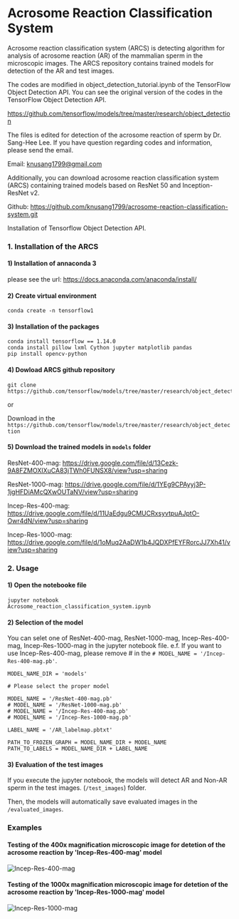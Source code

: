 # Acrosome Reaction Classification System
Acrosome reaction classification system (ARCS) is detecting algorithm for analysis of acrosome reaction (AR) of the mammalian sperm in the microscopic images. The ARCS repository contains trained models for detection of the AR and test images. 

The codes are modified in object_detection_tutorial.ipynb of the TensorFlow Object Detection API.
You can see the original version of the codes in the TensorFlow Object Detection API.

https://github.com/tensorflow/models/tree/master/research/object_detection


The files is edited for detection of the acrosome reaction of sperm by Dr. Sang-Hee Lee.
If you have question regarding codes and information, please send the email.

Email: knusang1799@gmail.com
    
Additionally, you can download acrosome reaction classification system (ARCS) containing trained models based on ResNet 50 and Inception-ResNet v2.
    
Github: https://github.com/knusang1799/acrosome-reaction-classification-system.git

Installation of Tensorflow Object Detection API. 

### 1. Installation of the ARCS

#### 1) Installation of annaconda 3

please see the url:
https://docs.anaconda.com/anaconda/install/

#### 2) Create virtual environment

```
conda create -n tensorflow1
```

#### 3) Installation of the packages

```
conda install tensorflow == 1.14.0
conda install pillow lxml Cython jupyter matplotlib pandas
pip install opencv-python
```

#### 4) Dowload ARCS github repository
 
```
git clone https://github.com/tensorflow/models/tree/master/research/object_detection
```
or

Download in the ```https://github.com/tensorflow/models/tree/master/research/object_detection```


#### 5) Download the trained models in ```models``` folder


ResNet-400-mag: 
https://drive.google.com/file/d/13Cezk-9A8FZMOXIXuCA83jTWh0FUNSX8/view?usp=sharing

ResNet-1000-mag: 
https://drive.google.com/file/d/1YEg9CPAyyj3P-1jgHFDiAMcQXwOUTaNV/view?usp=sharing

Incep-Res-400-mag: 
https://drive.google.com/file/d/11UaEdgu9CMUCRxsyvtpuAJptO-Owr4dN/view?usp=sharing

Incep-Res-1000-mag: 
https://drive.google.com/file/d/1oMuq2AaDW1b4JQDXPfEYFRorcJJ7Xh41/view?usp=sharing


### 2. Usage

#### 1) Open the notebooke file
```
jupyter notebook
Acrosome_reaction_classification_system.ipynb
```

#### 2) Selection of the model
You can selet one of ResNet-400-mag, ResNet-1000-mag, Incep-Res-400-mag, Incep-Res-1000-mag in the jupyter notebook file.
e.f. If you want to use Incep-Res-400-mag, please remove # in the ```# MODEL_NAME = '/Incep-Res-400-mag.pb'```.
```
MODEL_NAME_DIR = 'models'

# Please select the proper model

MODEL_NAME = '/ResNet-400-mag.pb'
# MODEL_NAME = '/ResNet-1000-mag.pb'
# MODEL_NAME = '/Incep-Res-400-mag.pb'
# MODEL_NAME = '/Incep-Res-1000-mag.pb'

LABEL_NAME = '/AR_labelmap.pbtxt'

PATH_TO_FROZEN_GRAPH = MODEL_NAME_DIR + MODEL_NAME
PATH_TO_LABELS = MODEL_NAME_DIR + LABEL_NAME
```

#### 3) Evaluation of the test images
If you execute the jupyter notebook, the models will detect AR and Non-AR sperm in the test images. (```/test_images```) folder.

Then, the models will automatically save evaluated images in the ```/evaluated_images```. 

### Examples

#### Testing of the 400x magnification microscopic image for detetion of the acrosome reaction by 'Incep-Res-400-mag' model
![Incep-Res-400-mag](https://user-images.githubusercontent.com/33715221/102449474-b06ab080-4077-11eb-8b88-1f9714ac0ed8.png)

#### Testing of the 1000x magnification microscopic image for detetion of the acrosome reaction by 'Incep-Res-1000-mag' model
![Incep-Res-1000-mag](https://user-images.githubusercontent.com/33715221/102449571-ed36a780-4077-11eb-9588-abf652707b7c.png)
